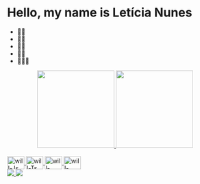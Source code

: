 # Hello, my name is Letícia Nunes

- 🐱‍💻 
- 🐱‍💻 
- 🐱‍💻 
- 🐱‍💻 
- 🧍🏽‍♂


<div align="center">
  <a href="https://github.com/LeticiaNunes8" />
  <img height="180em" src="https://github-readme-stats.vercel.app/api?username=LeticiaNunes8&show_icons=true&theme=dark&include_all_commits=true&count_private=true" />
  <img height="180em" src="https://github-readme-stats.vercel.app/api/top-langs/?username=LeticiaNunes8&layout=compact&langs_count=7&theme=dark" />
</div>

<div style="display: inline_block"><br>
  <img align="center" alt="will-Js" height="30" width="40" src="https://cdn.jsdelivr.net/gh/devicons/devicon/icons/html5/html5-original.svg" />
  <img align="center" alt="will-Ts" height="30" width="40" src="https://cdn.jsdelivr.net/gh/devicons/devicon/icons/css3/css3-original.svg" />
  <img align="center" alt="will-React" height="30" width="40" src="https://cdn.jsdelivr.net/gh/devicons/devicon/icons/javascript/javascript-original.svg" />
  <img align="center" alt="will-CSS" height="30" width="40" src="https://cdn.jsdelivr.net/gh/devicons/devicon/icons/vscode/vscode-original.svg" />
</div>

<a href="erickcardosofront@gmail.com">
  <img src="https://img.shields.io/badge/leticianunesq8@gmail.com-6633cc?style=flat-square&amp;logo=Gmail&amp;logoColor=white&amp;link=mailto:leticianunesq8@gmail.com" style="max-width:100%;">
</a>
<a href="https://www.linkedin.com/in/leticia-nunes8/" rel="nofollow">
  <img src="https://img.shields.io/badge/-LeticiaNunes-6633cc?style=flat-square&amp;logo=Linkedin&amp;logoColor=white&amp;link=https://www.linkedin.com/in/rafaeldcmartins" style="max-width:100%;">
</a>
